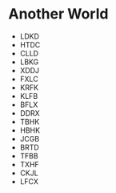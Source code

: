 # Another World

*  LDKD
*  HTDC
*  CLLD
*  LBKG
*  XDDJ
*  FXLC
*  KRFK
*  KLFB
*  BFLX
*  DDRX
*  TBHK
*  HBHK
*  JCGB
*  BRTD
*  TFBB
*  TXHF
*  CKJL
*  LFCX
